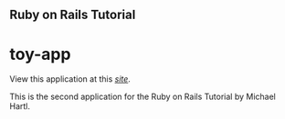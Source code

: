 ## Ruby on Rails Tutorial

# toy-app

View this application at this [*site*](https://floating-fjord-89448.herokuapp.com/).

This is the second application for the Ruby on Rails Tutorial by Michael Hartl.
